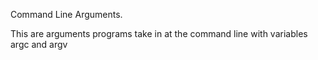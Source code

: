 Command Line Arguments.

This are arguments programs take in at the command line with variables argc and argv
